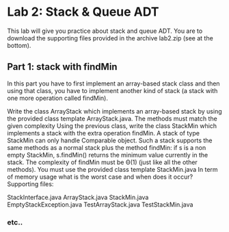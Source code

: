 # Lab 2: Stack & Queue ADT
This lab will give you practice about stack and queue ADT. You are to download the supporting files provided in the archive lab2.zip (see at the bottom).
## Part 1: stack with findMin
In this part you have to first implement an array-based stack class and then using that class, you have to implement another kind of stack (a stack with one more operation called findMin).

Write the class ArrayStack which implements an array-based stack  by using the provided class template ArrayStack.java. The methods must match the given complexity
Using the previous class, write the class StackMin which implements a stack with the extra operation findMin. A stack of type StackMin can only handle Comparable object. Such a stack supports the same methods as a normal stack plus the method findMin: if s is a non empty StackMin,  s.findMin() returns the minimum value currently in the stack. The complexity of findMin must be Θ(1) (just like all the other methods). You must use the provided class template StackMin.java
In term of memory usage what is the worst case and when does it occur?
Supporting files:

StackInterface.java
ArrayStack.java
StackMin.java
EmptyStackException.java
TestArrayStack.java
TestStackMin.java
### etc..
